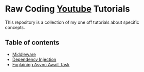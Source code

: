 # Raw Coding [Youtube](https://www.youtube.com/channel/UCP_jWxjn__YXmo4iU7Low0g?view_as=subscriber) Tutorials 
This repository is a collection of my one off tutorials about specific concepts.


## Table of contents
- [Middleware](https://youtu.be/xWWj0zGKS-k)
- [Dependency Injection](https://youtu.be/NkTF_6IQPiY)
- [Explaining Async Await Task](https://youtu.be/il9gl8MH17s)
